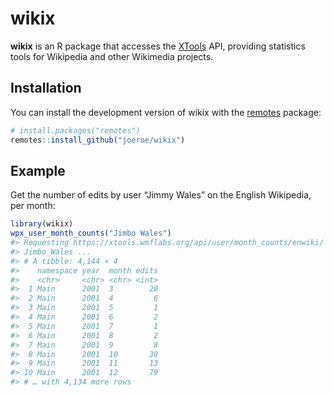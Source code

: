
<!-- README.md is generated from README.Rmd. Please edit that file -->

# wikix

<!-- badges: start -->
<!-- badges: end -->

**wikix** is an R package that accesses the
[XTools](https://xtools.wmflabs.org/) API, providing statistics tools
for Wikipedia and other Wikimedia projects.

## Installation

You can install the development version of wikix with the
[remotes](https://remotes.r-lib.org/) package:

``` r
# install.packages("remotes")
remotes::install_github("joeroe/wikix")
```

## Example

Get the number of edits by user “Jimmy Wales” on the English Wikipedia,
per month:

``` r
library(wikix)
wpx_user_month_counts("Jimbo Wales")
#> Requesting https://xtools.wmflabs.org/api/user/month_counts/enwiki/
#> Jimbo_Wales ...
#> # A tibble: 4,144 × 4
#>    namespace year  month edits
#>    <chr>     <chr> <chr> <int>
#>  1 Main      2001  3        20
#>  2 Main      2001  4         6
#>  3 Main      2001  5         1
#>  4 Main      2001  6         2
#>  5 Main      2001  7         1
#>  6 Main      2001  8         2
#>  7 Main      2001  9         8
#>  8 Main      2001  10       30
#>  9 Main      2001  11       13
#> 10 Main      2001  12       79
#> # … with 4,134 more rows
```
